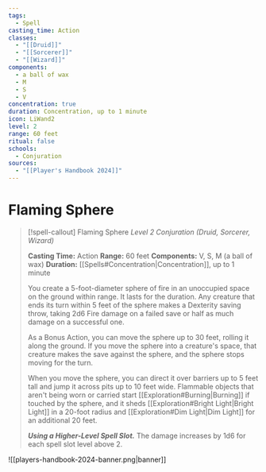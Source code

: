 ```yaml
---
tags:
  - Spell
casting_time: Action
classes:
  - "[[Druid]]"
  - "[[Sorcerer]]"
  - "[[Wizard]]"
components:
  - a ball of wax
  - M
  - S
  - V
concentration: true
duration: Concentration, up to 1 minute
icon: LiWand2
level: 2
range: 60 feet
ritual: false
schools:
  - Conjuration
sources:
  - "[[Player's Handbook 2024]]"
---
```


# Flaming Sphere

>[!spell-callout] Flaming Sphere
>_Level 2 Conjuration (Druid, Sorcerer, Wizard)_
>
>**Casting Time:** Action
>**Range:** 60 feet
>**Components:** V, S, M (a ball of wax)
>**Duration:** [[Spells#Concentration\|Concentration]], up to 1 minute
>
>You create a 5-foot-diameter sphere of fire in an unoccupied space on the ground within range. It lasts for the duration. Any creature that ends its turn within 5 feet of the sphere makes a Dexterity saving throw, taking 2d6 Fire damage on a failed save or half as much damage on a successful one.
>
>As a Bonus Action, you can move the sphere up to 30 feet, rolling it along the ground. If you move the sphere into a creature's space, that creature makes the save against the sphere, and the sphere stops moving for the turn.
>
>When you move the sphere, you can direct it over barriers up to 5 feet tall and jump it across pits up to 10 feet wide. Flammable objects that aren't being worn or carried start [[Exploration#Burning\|Burning]] if touched by the sphere, and it sheds [[Exploration#Bright Light\|Bright Light]] in a 20-foot radius and [[Exploration#Dim Light\|Dim Light]] for an additional 20 feet.
>
>**_Using a Higher-Level Spell Slot._** The damage increases by 1d6 for each spell slot level above 2.


![[players-handbook-2024-banner.png|banner]]
